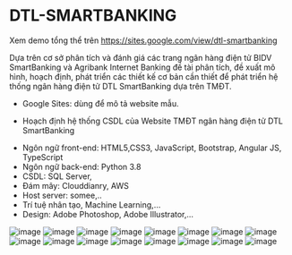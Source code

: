 # DTL-SMARTBANKING
Xem demo tổng thể trên https://sites.google.com/view/dtl-smartbanking

Dựa trên cơ sở phân tích và đánh giá các trang ngân hàng điện tử BIDV SmartBanking và Agribank Internet Banking đề tài phân tích, đề xuất mô hình, hoạch định, phát triển các thiết kế cơ bản cần thiết để phát triển hệ thống ngân hàng điện tử DTL SmartBanking dựa trên TMĐT.
- Google Sites: dùng để mô tả website mẫu.

* Hoạch định hệ thống CSDL của Website TMĐT ngân hàng điện tử DTL SmartBanking
- Ngôn ngữ front-end: HTML5,CSS3, JavaScript, Bootstrap, Angular JS, TypeScript
- Ngôn ngữ back-end: Python 3.8
- CSDL: SQL Server, 
- Đám mây: Clouddianry, AWS
- Host server: somee,..
- Trí tuệ nhân tạo, Machine Learning,…
- Design: Adobe Photoshop, Adobe Illustrator,…

![image](https://user-images.githubusercontent.com/82451887/187746270-4cc24e65-cb28-4ef9-a59f-92a20dd89f0d.png)
![image](https://user-images.githubusercontent.com/82451887/187746277-6be6e9b4-178a-4c15-a439-2bfdfc4ca691.png)
![image](https://user-images.githubusercontent.com/82451887/187746288-36aca872-a101-46f6-91a6-7dabda797068.png)
![image](https://user-images.githubusercontent.com/82451887/187746300-84858991-da20-4ae7-affb-d31a37b1f634.png)
![image](https://user-images.githubusercontent.com/82451887/187746312-a92be6a5-623a-492f-8b80-1835f3718aa1.png)
![image](https://user-images.githubusercontent.com/82451887/187746321-1de6c634-45aa-4366-9476-6803f365d1b3.png)
![image](https://user-images.githubusercontent.com/82451887/187746336-cc991c36-cf22-43c2-8620-f2748f402031.png)
![image](https://user-images.githubusercontent.com/82451887/187746343-0268018b-76c1-4f10-8485-e6aff39474a4.png)
![image](https://user-images.githubusercontent.com/82451887/187746350-56d70f1f-ba6f-46cd-aaba-b039f8be1b4c.png)
![image](https://user-images.githubusercontent.com/82451887/187746361-748881b2-b0d4-4481-a71c-9c6257a88807.png)
![image](https://user-images.githubusercontent.com/82451887/187746368-11387dab-22ce-4828-8172-7f2085fcd608.png)
![image](https://user-images.githubusercontent.com/82451887/187746381-3d4e62e3-c60a-4829-9287-f135e6fd5d94.png)
![image](https://user-images.githubusercontent.com/82451887/187746388-b2096eee-6a13-4c4b-bac1-0b475ead29a4.png)
![image](https://user-images.githubusercontent.com/82451887/187746400-8af08379-a45c-4ba1-a82d-bc8c52b2f517.png)
![image](https://user-images.githubusercontent.com/82451887/187746411-45120f67-fe18-4fb6-9606-2a166cbbc3dd.png)
![image](https://user-images.githubusercontent.com/82451887/187746428-3363e1c3-e410-4397-bed3-3572d271dcf1.png)

